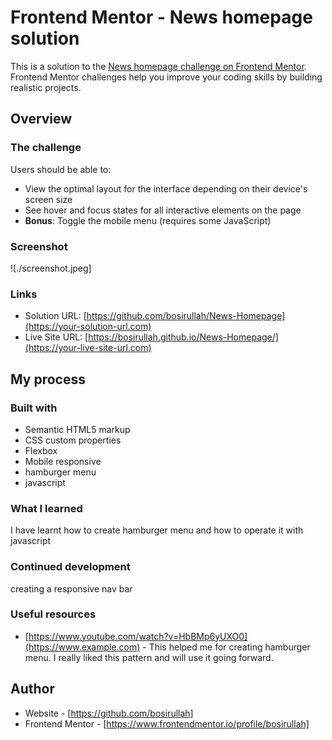 # Frontend Mentor - News homepage solution

This is a solution to the [News homepage challenge on Frontend Mentor](https://www.frontendmentor.io/challenges/news-homepage-H6SWTa1MFl). Frontend Mentor challenges help you improve your coding skills by building realistic projects. 


## Overview

### The challenge

Users should be able to:

- View the optimal layout for the interface depending on their device's screen size
- See hover and focus states for all interactive elements on the page
- **Bonus**: Toggle the mobile menu (requires some JavaScript)

### Screenshot

![./screenshot.jpeg]


### Links

- Solution URL: [https://github.com/bosirullah/News-Homepage](https://your-solution-url.com)
- Live Site URL: [https://bosirullah.github.io/News-Homepage/](https://your-live-site-url.com)

## My process

### Built with

- Semantic HTML5 markup
- CSS custom properties
- Flexbox
- Mobile responsive
- hamburger menu
- javascript 


### What I learned

I have learnt how to create hamburger menu and how to operate it with javascript


### Continued development

creating a responsive nav bar 


### Useful resources

- [https://www.youtube.com/watch?v=HbBMp6yUXO0](https://www.example.com) - This helped me for creating hamburger menu. I really liked this pattern and will use it going forward.


## Author

- Website - [https://github.com/bosirullah]
- Frontend Mentor - [https://www.frontendmentor.io/profile/bosirullah]

